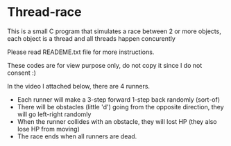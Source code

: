 # Thread-race
This is a small C program that simulates a race between 2 or more objects, each object is a thread and all threads happen concurently

Please read READEME.txt file for more instructions.

These codes are for view purpose only, do not copy it since I do not consent :)


In the video I attached below, there are 4 runners.
- Each runner will make a 3-step forward 1-step back randomly (sort-of)
- There will be obstacles (little 'd') going from the opposite direction, they will go left-right randomly
- When the runner collides with an obstacle, they will lost HP (they also lose HP from moving)
- The race ends when all runners are dead.


